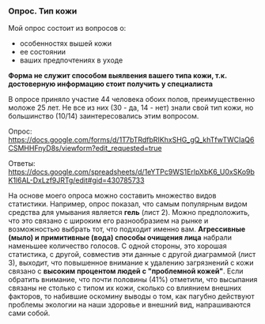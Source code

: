### Опрос. Тип кожи
Мой опрос состоит из вопросов о: 
* особенностях вышей кожи
* ее состоянии 
* ваших предпочтениях в уходе

__Форма не служит способом выялвения вашего типа кожи, т.к. достоверную информацию стоит получить у специалиста__

В опросе приняло участие 44 человека обоих полов, преимущественно моложе 25 лет. Не все из них (30 - да, 14 - нет) знали свой тип кожи, но большинство (10/14) заинтересовались этим вопросом.

Опрос: https://docs.google.com/forms/d/1T7bTRdfbRIKhxSHG_gQ_khTfwTWCIaQ6CSMHHFnyD8s/viewform?edit_requested=true

Ответы: https://docs.google.com/spreadsheets/d/1eYTPc9WS1ErlpXbK6_U0xSKo9bK1l6AL-DxLzf9JRTg/edit#gid=430785733

На основе моего опроса можно составить множество видов статистики. Например, опрос показал, что самым популярным видом средства для умывания является __гель__ (лист 2). Можно предположить, что это связано с широким его разнообразием на рынке и возможностью выбрать тот, что подходит именно вам. __Агрессивные (мыло) и примитивные (вода) способы очищения лица__ набрали наменьшее количество голосов. C одной стороны, это хорошая статистика, с другой, совместив эти данные с другой диаграммой (лист 3), выходит, что повышенное внимание к удалению загрязнений с кожи связано с __высоким процентом людей с "проблемной кожей"__. Если обратить внимание, что почти половины (41%) отметили, что высыпания связаны не столько с типом их кожи, сколько со влиянием внешних факторов, то набившие оскомину выводы о том, как пагубно действуют проблемы экологии на наши здоровье  и внешний вид, напрашиваются сами собой.
